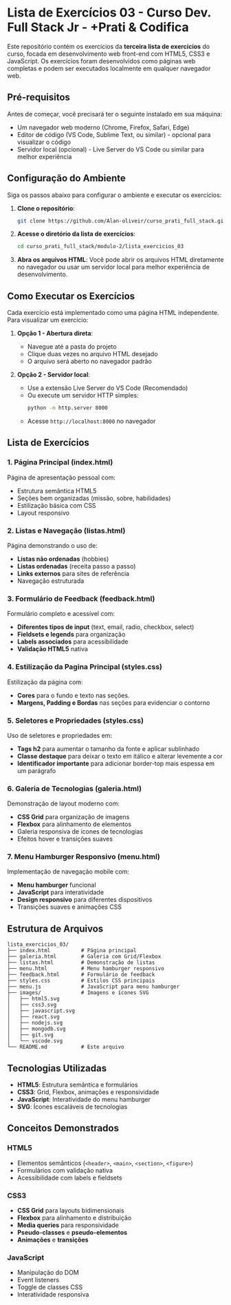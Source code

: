 # Lista de Exercícios 03 - Curso Dev. Full Stack Jr - +Prati & Codifica

Este repositório contém os exercícios da **terceira lista de exercícios** do curso, focada em desenvolvimento web front-end com HTML5, CSS3 e JavaScript. Os exercícios foram desenvolvidos como páginas web completas e podem ser executados localmente em qualquer navegador web.

## Pré-requisitos

Antes de começar, você precisará ter o seguinte instalado em sua máquina:

- Um navegador web moderno (Chrome, Firefox, Safari, Edge)
- Editor de código (VS Code, Sublime Text, ou similar) - opcional para visualizar o código
- Servidor local (opcional) - Live Server do VS Code ou similar para melhor experiência

## Configuração do Ambiente

Siga os passos abaixo para configurar o ambiente e executar os exercícios:

1. **Clone o repositório**:
   ```bash
   git clone https://github.com/Alan-oliveir/curso_prati_full_stack.git
   ```

2. **Acesse o diretório da lista de exercícios**:
   ```bash
   cd curso_prati_full_stack/modulo-2/lista_exercicios_03
   ```

3. **Abra os arquivos HTML**: Você pode abrir os arquivos HTML diretamente no navegador ou usar um servidor local para melhor experiência de desenvolvimento.

## Como Executar os Exercícios

Cada exercício está implementado como uma página HTML independente. Para visualizar um exercício:

1. **Opção 1 - Abertura direta**:
   - Navegue até a pasta do projeto
   - Clique duas vezes no arquivo HTML desejado
   - O arquivo será aberto no navegador padrão

2. **Opção 2 - Servidor local**:
   - Use a extensão Live Server do VS Code (Recomendado)
   - Ou execute um servidor HTTP simples:
     ```bash
     python -m http.server 8000
     ```
   - Acesse `http://localhost:8000` no navegador

## Lista de Exercícios

### **1. Página Principal (index.html)**
Página de apresentação pessoal com:
- Estrutura semântica HTML5
- Seções bem organizadas (missão, sobre, habilidades)
- Estilização básica com CSS
- Layout responsivo

### **2. Listas e Navegação (listas.html)**
Página demonstrando o uso de:
- **Listas não ordenadas** (hobbies)
- **Listas ordenadas** (receita passo a passo)
- **Links externos** para sites de referência
- Navegação estruturada

### **3. Formulário de Feedback (feedback.html)**
Formulário completo e acessível com:
- **Diferentes tipos de input** (text, email, radio, checkbox, select)
- **Fieldsets e legends** para organização
- **Labels associados** para acessibilidade
- **Validação HTML5** nativa

### **4. Estilização da Pagina Principal (styles.css)**
Estilização da página com:
- **Cores** para o fundo e texto nas seções.
- **Margens, Padding e Bordas** nas seções para evidenciar o contorno

### **5. Seletores e Propriedades (styles.css)**
Uso de seletores e propriedades em:
- **Tags h2** para aumentar o tamanho da fonte e aplicar sublinhado
- **Classe destaque** para deixar o texto em itálico e alterar levemente a cor
- **Identificador importante** para adicionar border-top mais espessa em um parágrafo  

### **6. Galeria de Tecnologias (galeria.html)**
Demonstração de layout moderno com:
- **CSS Grid** para organização de imagens
- **Flexbox** para alinhamento de elementos
- Galeria responsiva de ícones de tecnologias
- Efeitos hover e transições suaves

### **7. Menu Hamburger Responsivo (menu.html)**
Implementação de navegação mobile com:
- **Menu hamburger** funcional
- **JavaScript** para interatividade
- **Design responsivo** para diferentes dispositivos
- Transições suaves e animações CSS

## Estrutura de Arquivos

```
lista_exercicios_03/
├── index.html          # Página principal
├── galeria.html        # Galeria com Grid/Flexbox
├── listas.html         # Demonstração de listas
├── menu.html           # Menu hamburger responsivo
├── feedback.html       # Formulário de feedback
├── styles.css          # Estilos CSS principais
├── menu.js             # JavaScript para menu hamburger
├── images/             # Imagens e ícones SVG
│   ├── html5.svg
│   ├── css3.svg
│   ├── javascript.svg
│   ├── react.svg
│   ├── nodejs.svg
│   ├── mongodb.svg
│   ├── git.svg
│   └── vscode.svg
└── README.md           # Este arquivo
```

## Tecnologias Utilizadas

- **HTML5**: Estrutura semântica e formulários
- **CSS3**: Grid, Flexbox, animações e responsividade
- **JavaScript**: Interatividade do menu hamburger
- **SVG**: Ícones escaláveis de tecnologias

## Conceitos Demonstrados

### **HTML5**
- Elementos semânticos (`<header>`, `<main>`, `<section>`, `<figure>`)
- Formulários com validação nativa
- Acessibilidade com labels e fieldsets

### **CSS3**
- **CSS Grid** para layouts bidimensionais
- **Flexbox** para alinhamento e distribuição
- **Media queries** para responsividade
- **Pseudo-classes** e **pseudo-elementos**
- **Animações** e **transições**

### **JavaScript**
- Manipulação do DOM
- Event listeners
- Toggle de classes CSS
- Interatividade responsiva
